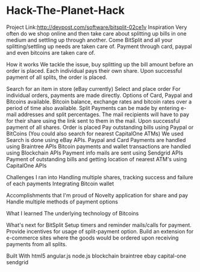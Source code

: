 # Hack-The-Planet-Hack
Project Link:http://devpost.com/software/bitsplit-02ce1v
Inspiration
Very often do we shop online and then take care about splitting up bills in one medium and settling up through another. Come BitSplit and all your splitting/settling up needs are taken care of. Payment through card, paypal and even bitcoins are taken care of.

How it works
We tackle the issue, buy splitting up the bill amount before an order is placed. Each individual pays their own share. Upon successful payment of all splits, the order is placed.

Search for an item in store (eBay currently)
Select and place order
For individual orders, payments are made directly. Options of Card, Paypal and Bitcoins available.
Bitcoin balance, exchange rates and bitcoin rates over a period of time also available.
Split Payments can be made by entering e-mail addresses and split percentages.
The mail recipients will have to pay for their share using the link sent to them in the mail.
Upon successful payment of all shares. Order is placed
Pay outstanding bills using Paypal or BitCoins (You could also search for nearest CapitalOne ATMs)
We used
Search is done using eBay APIs. Paypal and Card Payments are handled using Braintree APIs Bitcoin payments and wallet transactions are handled using Blockchain APIs Payment info mails are sent using Sendgrid APIs Payment of outstanding bills and getting location of nearest ATM's using CapitalOne APIs

Challenges I ran into
Handling multiple shares, tracking success and failure of each payments Integrating Bitcoin wallet

Accomplishments that I'm proud of
Novelty application for share and pay Handle multiple methods of payment options

What I learned
The underlying technology of Bitcoins

What's next for BitSplit
Setup timers and reminder mails/calls for payment. Provide incentives for usage of split-payment option. Build an extension for e-commerce sites where the goods would be ordered upon receiving payments from all splits. 

Built With
html5
angular.js
node.js
blockchain
braintree
ebay
capital-one
sendgrid
